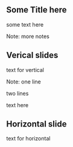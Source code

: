 ## Some Title here

some text here

Note:
more notes


## Verical slides

text for vertical

Note:
one line

two lines

text here



## Horizontal slide

text for horizontal

